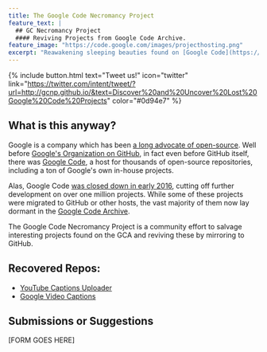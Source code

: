 ```yaml
---
title: The Google Code Necromancy Project
feature_text: |
  ## GC Necromancy Project
  #### Reviving Projects from Google Code Archive.
feature_image: "https://code.google.com/images/projecthosting.png"
excerpt: "Reawakening sleeping beauties found on [Google Code](https://code.google.com/archive/)."
---
```


{% include button.html text="Tweet us!" icon="twitter" link="https://twitter.com/intent/tweet/?url=http://gcnp.github.io/&text=Discover%20and%20Uncover%20Lost%20Google%20Code%20Projects" color="#0d94e7" %}

## What is this anyway?

Google is a company which has been [a long advocate of open-source](https://opensource.googleblog.com/2008/02/welcome-to-google-open-source-blog.html). Well before [Google's Organization on GitHub](https://github.com/google/), in fact even before GitHub itself, there was [Google Code](https://code.google.com/), a host for thousands of open-source repositories, including a ton of Google's own in-house projects.

Alas, Google Code [was closed down in early 2016](https://code.google.com/archive/), cutting off further development on over one million projects. While some of these projects were migrated to GitHub or other hosts, the vast majority of them now lay dormant in the [Google Code Archive](https://code.google.com/archive/d/code.google.com).

The Google Code Necromancy Project is a community effort to salvage interesting projects found on the GCA and reviving these by mirroring to GitHub.

## Recovered Repos:

- [YouTube Captions Uploader](https://github.com/GCNP/youtube-captions-uploader)
- [Google Video Captions](https://github.com/GCNP/google-video-captions)

## Submissions or Suggestions

[FORM GOES HERE]